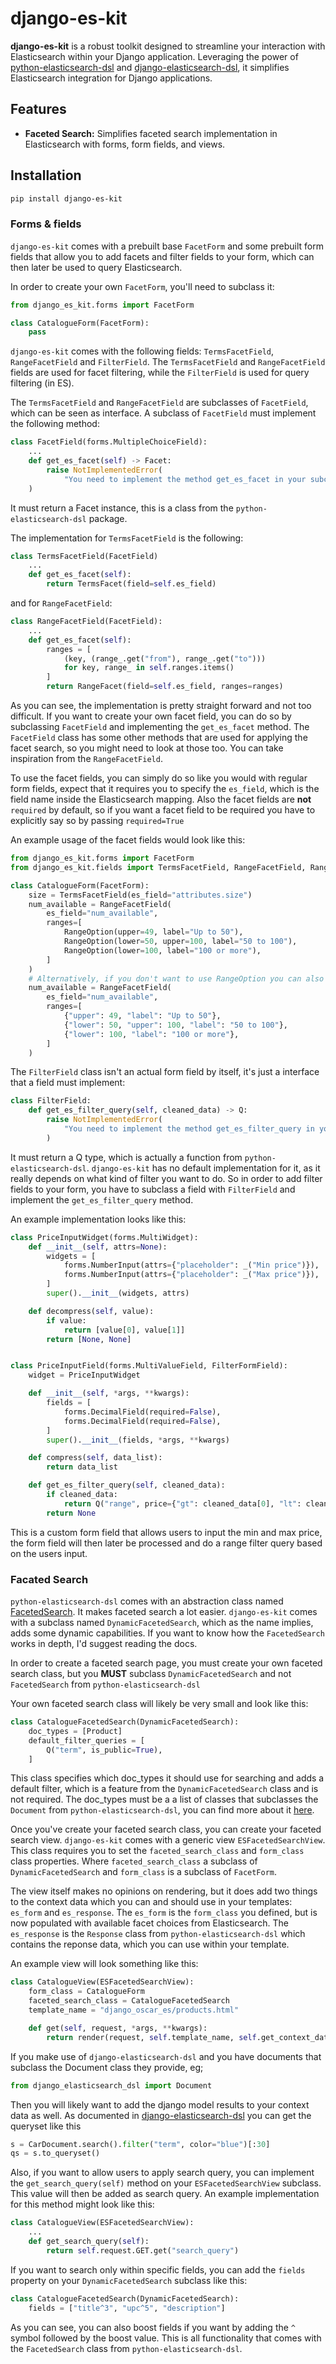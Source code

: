 # django-es-kit

**django-es-kit** is a robust toolkit designed to streamline your interaction with Elasticsearch within your Django application. Leveraging the power of [python-elasticsearch-dsl](https://github.com/elastic/elasticsearch-dsl-py) and [django-elasticsearch-dsl](https://github.com/django-es/django-elasticsearch-dsl/), it simplifies Elasticsearch integration for Django applications.

## Features

- **Faceted Search:** Simplifies faceted search implementation in Elasticsearch with forms, form fields, and views.

## Installation
```bash
pip install django-es-kit
```

### Forms & fields
`django-es-kit` comes with a prebuilt base `FacetForm` and some prebuilt form fields that allow you to add facets and filter fields to your form, which can then later be used to query Elasticsearch.

In order to create your own `FacetForm`, you'll need to subclass it:

```python
from django_es_kit.forms import FacetForm

class CatalogueForm(FacetForm):
    pass
```

`django-es-kit` comes with the following fields: `TermsFacetField`, `RangeFacetField` and `FilterField`. The `TermsFacetField` and `RangeFacetField` fields are used for facet filtering, while the `FilterField` is used for query filtering (in ES).

The `TermsFacetField` and `RangeFacetField` are subclasses of `FacetField`, which can be seen as interface.
A subclass of `FacetField` must implement the following method:

```python
class FacetField(forms.MultipleChoiceField):
    ...
    def get_es_facet(self) -> Facet:
        raise NotImplementedError(
            "You need to implement the method get_es_facet in your subclass."
    )
```

It must return a Facet instance, this is a class from the `python-elasticsearch-dsl` package.

The implementation for `TermsFacetField` is the following:
```python
class TermsFacetField(FacetField)
    ...
    def get_es_facet(self):
        return TermsFacet(field=self.es_field)
```

and for `RangeFacetField`:
```python
class RangeFacetField(FacetField):
    ...
    def get_es_facet(self):
        ranges = [
            (key, (range_.get("from"), range_.get("to")))
            for key, range_ in self.ranges.items()
        ]
        return RangeFacet(field=self.es_field, ranges=ranges)
```

As you can see, the implementation is pretty straight forward and not too difficult. If you want to create your own facet field, you can do so by subclassing `FacetField` and implementing the `get_es_facet` method. The `FacetField` class has some other methods that are used for applying the facet search, so you might need to look at those too. You can take inspiration from the `RangeFacetField`.

To use the facet fields, you can simply do so like you would with regular form fields, expect that it requires you to specify the `es_field`, which is the field name inside the Elasticsearch mapping. Also the facet fields are **not** `required` by default, so if you want a facet field to be required you have to explicitly say so by passing `required=True`

An example usage of the facet fields would look like this:
```python
from django_es_kit.forms import FacetForm
from django_es_kit.fields import TermsFacetField, RangeFacetField, RangeOption

class CatalogueForm(FacetForm):
    size = TermsFacetField(es_field="attributes.size")
    num_available = RangeFacetField(
        es_field="num_available",
        ranges=[
            RangeOption(upper=49, label="Up to 50"),
            RangeOption(lower=50, upper=100, label="50 to 100"),
            RangeOption(lower=100, label="100 or more"),
        ]
    )
    # Alternatively, if you don't want to use RangeOption you can also pass a list of dicts:
    num_available = RangeFacetField(
        es_field="num_available",
        ranges=[
            {"upper": 49, "label": "Up to 50"},
            {"lower": 50, "upper": 100, "label": "50 to 100"},
            {"lower": 100, "label": "100 or more"},
        ]
    )
```

The `FilterField` class isn't an actual form field by itself, it's just a interface that a field must implement:
```python
class FilterField:
    def get_es_filter_query(self, cleaned_data) -> Q:
        raise NotImplementedError(
            "You need to implement the method get_es_filter_query in your subclass."
        )
```

It must return a Q type, which is actually a function from `python-elasticsearch-dsl`. `django-es-kit` has no default implementation for it, as it really depends on what kind of filter you want to do. So in order to add filter fields to your form, you have to subclass a field with `FilterField` and implement the `get_es_filter_query` method.

An example implementation looks like this:

```python
class PriceInputWidget(forms.MultiWidget):
    def __init__(self, attrs=None):
        widgets = [
            forms.NumberInput(attrs={"placeholder": _("Min price")}),
            forms.NumberInput(attrs={"placeholder": _("Max price")}),
        ]
        super().__init__(widgets, attrs)

    def decompress(self, value):
        if value:
            return [value[0], value[1]]
        return [None, None]


class PriceInputField(forms.MultiValueField, FilterFormField):
    widget = PriceInputWidget

    def __init__(self, *args, **kwargs):
        fields = [
            forms.DecimalField(required=False),
            forms.DecimalField(required=False),
        ]
        super().__init__(fields, *args, **kwargs)

    def compress(self, data_list):
        return data_list

    def get_es_filter_query(self, cleaned_data):
        if cleaned_data:
            return Q("range", price={"gt": cleaned_data[0], "lt": cleaned_data[1]})
        return None
```

This is a custom form field that allows users to input the min and max price, the form field will then later be processed and do a range filter query based on the users input.

### Facated Search
`python-elasticsearch-dsl` comes with an abstraction class named [FacetedSearch](https://elasticsearch-dsl.readthedocs.io/en/latest/faceted_search.html). It makes faceted search a lot easier. `django-es-kit` comes with a subclass named `DynamicFacetedSearch`, which as the name implies, adds some dynamic capabilities. If you want to know how the `FacetedSearch` works in depth, I'd suggest reading the docs.

In order to create a faceted search page, you must create your own faceted search class, but you **MUST** subclass `DynamicFacetedSearch` and not `FacetedSearch` from `python-elasticsearch-dsl`

Your own faceted search class will likely be very small and look like this:
```python
class CatalogueFacetedSearch(DynamicFacetedSearch):
    doc_types = [Product]
    default_filter_queries = [
        Q("term", is_public=True),
    ]
```

This class specifies which doc_types it should use for searching and adds a default filter, which is a feature from the `DynamicFacetedSearch` class and is not required.
The doc_types must be a a list of classes that subclasses the `Document` from `python-elasticsearch-dsl`, you can find more about it [here](https://elasticsearch-dsl.readthedocs.io/en/latest/persistence.html#document).

Once you've create your faceted search class, you can create your faceted search view. `django-es-kit` comes with a generic view `ESFacetedSearchView`.
This class requires you to set the `faceted_search_class` and `form_class` class properties. Where `faceted_search_class` a subclass of `DynamicFacetedSearch` and `form_class` is a subclass of `FacetForm`.

The view itself makes no opinions on rendering, but it does add two things to the context data which you can and should use in your templates: `es_form` and `es_response`.
The `es_form` is the `form_class` you defined, but is now populated with available facet choices from Elasticsearch. The `es_response` is the `Response` class from `python-elasticsearch-dsl` which contains the reponse data, which you can use within your template.

An example view will look something like this:
```python
class CatalogueView(ESFacetedSearchView):
    form_class = CatalogueForm
    faceted_search_class = CatalogueFacetedSearch
    template_name = "django_oscar_es/products.html"

    def get(self, request, *args, **kwargs):
        return render(request, self.template_name, self.get_context_data())
```

If you make use of `django-elasticsearch-dsl` and you have documents that subclass the Document class they provide, eg;
```python
from django_elasticsearch_dsl import Document
```

Then you will likely want to add the django model results to your context data as well. As documented in [django-elasticsearch-dsl](https://django-elasticsearch-dsl.readthedocs.io/en/latest/quickstart.html#search) you can get the queryset like this
```python
s = CarDocument.search().filter("term", color="blue")[:30]
qs = s.to_queryset()
```

Also, if you want to allow users to apply search query, you can implement the `get_search_query(self)` method on your `ESFacetedSearchView` subclass. This value will then be added as search query. An example implementation for this method might look like this:
```python
class CatalogueView(ESFacetedSearchView):
    ...
    def get_search_query(self):
        return self.request.GET.get("search_query")
```

If you want to search only within specific fields, you can add the `fields` property on your `DynamicFacetedSearch` subclass like this:
```python
class CatalogueFacetedSearch(DynamicFacetedSearch):
    fields = ["title^3", "upc^5", "description"]
```
As you can see, you can also boost fields if you want by adding the `^` symbol followed by the boost value. This is all functionality that comes with the `FacetedSearch` class from `python-elasticsearch-dsl`.
